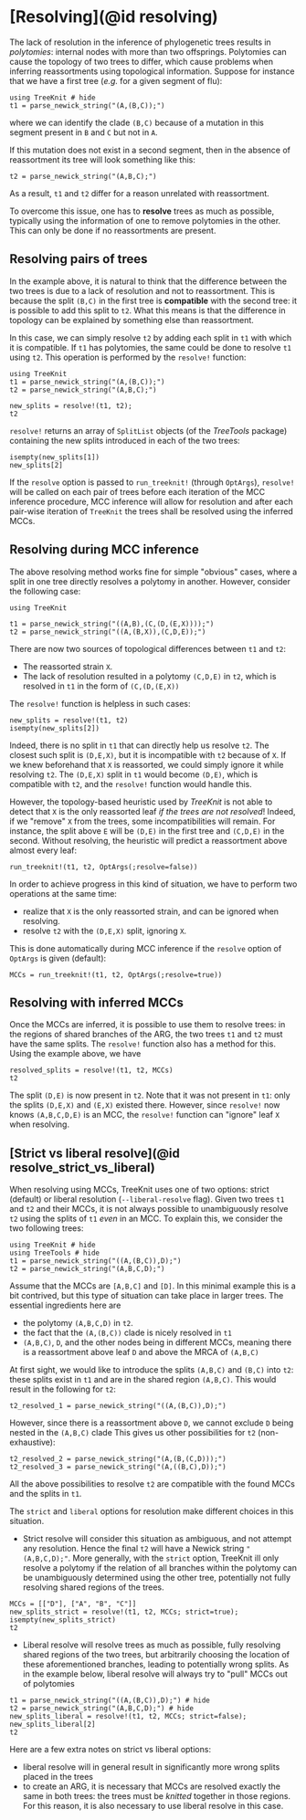# [Resolving](@id resolving)

The lack of resolution in the inference of phylogenetic trees results in *polytomies*: internal nodes with more than two offsprings. 
  Polytomies can cause the topology of two trees to differ, which cause problems when inferring reassortments using topological information. 
  Suppose for instance that we have a first tree (*e.g.* for a given segment of flu): 
```@example 1
using TreeKnit # hide
t1 = parse_newick_string("(A,(B,C));")
```
where we can identify the clade `(B,C)` because of a mutation in this segment present in `B` and `C` but not in `A`. 

If this mutation does not exist in a second segment, then in the absence of reassortment its tree will look something like this: 
```@example 1
t2 = parse_newick_string("(A,B,C);")
```
As a result, `t1` and `t2` differ for a reason unrelated with reassortment. 

To overcome this issue, one has to **resolve** trees as much as possible, typically using the information of one to remove polytomies in the other. 
  This can only be done if no reassortments are present. 

## Resolving pairs of trees

In the example above, it is natural to think that the difference between the two trees is due to a lack of resolution and not to reassortment. 
  This is because the split `(B,C)` in the first tree is **compatible** with the second tree: it is possible to add this split to `t2`. 
  What this means is that the difference in topology can be explained by something else than reassortment. 

In this case, we can simply resolve `t2` by adding each split in `t1` with which it is compatible. 
  If `t1` has polytomies, the same could be done to resolve `t1` using `t2`. 
  This operation is performed by the `resolve!` function: 
```@setup 2
using TreeKnit
t1 = parse_newick_string("(A,(B,C));")
t2 = parse_newick_string("(A,B,C);")
```
```@example 2
new_splits = resolve!(t1, t2);
t2
```

`resolve!` returns an array of `SplitList` objects (of the *TreeTools* package) containing the new splits introduced in each of the two trees: 
```@repl 2
isempty(new_splits[1])
new_splits[2]
```

If the `resolve` option is passed to `run_treeknit!` (through `OptArgs`), `resolve!` will be called on each pair of trees before each iteration of the MCC inference procedure, MCC inference will allow for resolution and after each pair-wise iteration of `TreeKnit` the trees shall be resolved using the inferred MCCs.



## Resolving during MCC inference
The above resolving method works fine for simple "obvious" cases, where a split in one tree directly resolves a polytomy in another. 
However, consider the following case: 
```@setup 3
using TreeKnit
```
```@example 3; continued = true
t1 = parse_newick_string("((A,B),(C,(D,(E,X))));")
t2 = parse_newick_string("((A,(B,X)),(C,D,E));")
```
There are now two sources of topological differences between `t1` and `t2`: 
- The reassorted strain `X`. 
- The lack of resolution resulted in a polytomy `(C,D,E)` in `t2`, which is resolved in `t1` in the form of `(C,(D,(E,X))` 

The `resolve!` function is helpless in such cases: 
```@example 3
new_splits = resolve!(t1, t2)
isempty(new_splits[2])
```
Indeed, there is no split in `t1` that can directly help us resolve `t2`. 
  The closest such split is `(D,E,X)`, but it is incompatible with `t2` because of `X`. 
  If we knew beforehand that `X` is reassorted, we could simply ignore it while resolving `t2`. 
  The `(D,E,X)` split in `t1` would become `(D,E)`, which is compatible with `t2`, and the `resolve!` function would handle this.  

However, the topology-based heuristic used by *TreeKnit* is not able to detect that `X` is the only reassorted leaf *if the trees are not resolved*!
  Indeed, if we "remove" `X` from the trees, some incompatibilities will remain. 
  For instance, the split above `E` will be `(D,E)` in the first tree and `(C,D,E)` in the second. 
  Without resolving, the heuristic will predict a reassortment above almost every leaf: 
```@example 3
run_treeknit!(t1, t2, OptArgs(;resolve=false))
```

In order to achieve progress in this kind of situation, we have to perform two operations at the same time: 
  - realize that `X` is the only reassorted strain, and can be ignored when resolving.
  - resolve `t2` with the `(D,E,X)` split, ignoring `X`. 

This is done automatically during MCC inference if the `resolve` option of `OptArgs` is given (default):  
```@example 3
MCCs = run_treeknit!(t1, t2, OptArgs(;resolve=true))
```

## Resolving with inferred MCCs

Once the MCCs are inferred, it is possible to use them to resolve trees: in the regions of shared branches of the ARG, the two trees `t1` and `t2` must have the same splits. 
  The `resolve!` function also has a method for this. 
  Using the example above, we have
```@repl 3
resolved_splits = resolve!(t1, t2, MCCs)
t2
```

The split `(D,E)` is now present in `t2`. 
Note that it was not present in `t1`: only the splits `(D,E,X)` and `(E,X)` existed there. 
However, since `resolve!` now knows `(A,B,C,D,E)` is an MCC, the `resolve!` function can "ignore" leaf `X` when resolving.   

## [Strict vs liberal resolve](@id resolve_strict_vs_liberal)

When resolving using MCCs, TreeKnit uses one of two options: strict (default) or liberal resolution (`--liberal-resolve` flag). 
Given two trees `t1` and `t2` and their MCCs, it is not always possible to unambiguously resolve `t2` using the splits of `t1` *even* in an MCC. 
To explain this, we consider the two following trees: 
```@repl strict_lib
using TreeKnit # hide
using TreeTools # hide
t1 = parse_newick_string("((A,(B,C)),D);")
t2 = parse_newick_string("(A,B,C,D);")
```

Assume that the MCCs are `[A,B,C]` and `[D]`. In this minimal example this is a bit contrived, but this type of situation can take place in larger  trees. 
The essential ingredients here are 
- the polytomy `(A,B,C,D)` in `t2`. 
- the fact that the `(A,(B,C))` clade is nicely resolved in `t1`
- `(A,B,C)`, `D`, and the other nodes being in different MCCs, meaning there is a reassortment above leaf `D` and above the MRCA of `(A,B,C)`

At first sight, we would like to introduce the splits `(A,B,C)` and `(B,C)` into `t2`: these splits exist in `t1` and are in the shared region `(A,B,C)`. 
This would result in the following for `t2`: 

```@example strict_lib
t2_resolved_1 = parse_newick_string("((A,(B,C)),D);")
```

However, since there is a reassortment above `D`, we cannot exclude `D` being nested in the `(A,B,C)` clade 
This gives us other possibilities for `t2` (non-exhaustive):

```@repl strict_lib
t2_resolved_2 = parse_newick_string("(A,(B,(C,D)));")
t2_resolved_3 = parse_newick_string("(A,((B,C),D));")
```

All the above possibilities to resolve `t2` are compatible with the found MCCs and the splits in `t1`. 

The `strict` and `liberal` options for resolution make different choices in this situation. 
- Strict resolve will consider this situation as ambiguous, and not attempt any resolution. Hence the final `t2` will have a Newick string `"(A,B,C,D);"`. 
  More generally, with the `strict` option, TreeKnit ill only resolve a polytomy if the relation of all branches within the polytomy can be unambiguously determined using the other tree, potentially not fully resolving shared regions of the trees. 

```@repl strict_lib
MCCs = [["D"], ["A", "B", "C"]]
new_splits_strict = resolve!(t1, t2, MCCs; strict=true);
isempty(new_splits_strict)
t2
```

- Liberal resolve will resolve trees as much as possible, fully resolving shared regions of the two trees, but arbitrarily choosing the location of these aforementioned branches, leading to potentially wrong splits. 
  As in the example below, liberal resolve will always try to "pull" MCCs out of polytomies 
```@example strict_lib
t1 = parse_newick_string("((A,(B,C)),D);") # hide
t2 = parse_newick_string("(A,B,C,D);") # hide
new_splits_liberal = resolve!(t1, t2, MCCs; strict=false);
new_splits_liberal[2]
t2
```

Here are a few extra notes on strict vs liberal options: 
- liberal resolve will in general result in significantly more wrong splits placed in the trees
- to create an ARG, it is necessary that MCCs are resolved exactly the same in both trees: the trees must be *knitted* together in those regions. 
  For this reason, it is also necessary to use liberal resolve in this case. 
